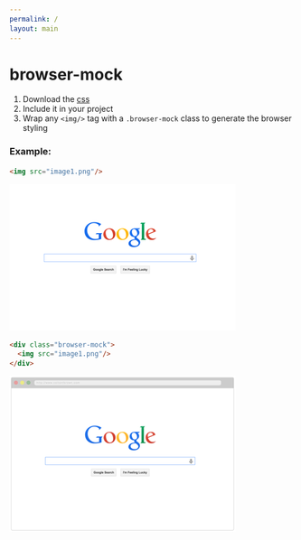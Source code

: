 ```yaml
---
permalink: /
layout: main
---
```


# browser-mock

1. Download the [css][dl-link]
2. Include it in your project
3. Wrap any `<img/>` tag with a `.browser-mock` class to generate the browser styling

### Example:

```HTML
<img src="image1.png"/>
```
![plain](./img/goog_plain.png)



```HTML
<div class="browser-mock">
  <img src="image1.png"/>
</div>
```

![mock](./img/goog_mock.png)

[dl-link]: https://raw.githubusercontent.com/coltontb/browser-mock/master/dist/style.css
